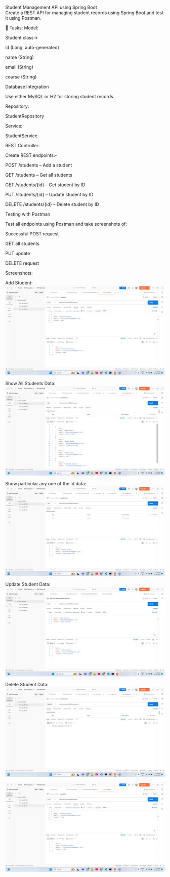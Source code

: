 Student Management API using Spring Boot  
Create a REST API for managing student records using Spring Boot and test it using Postman.

🔧 Tasks:
Model:

Student class->

id (Long, auto-generated)

name (String)

email (String)

course (String)

Database Integration

Use either MySQL or H2 for storing student records.

Repository:

StudentRepository

Service:

StudentService 

REST Controller:

Create REST endpoints:-

POST /students – Add a student

GET /students – Get all students

GET /students/{id} – Get student by ID

PUT /students/{id} – Update student by ID

DELETE /students/{id} – Delete student by ID

Testing with Postman

Test all endpoints using Postman and take screenshots of:

Successful POST request

GET all students

PUT update

DELETE request


Screenshots:

Add Student:
![AddStudent](addstudent.png)

Show All Students Data:
![AddStudent](getallstudents.png)

Show particular any one of the id data:
![AddStudent](showstudent.png)

Update Student Data:
![AddStudent](updatestudent.png)

Delete Student Data:
![AddStudent](deletestudent.png)








![Alt text](addstudent.png)
